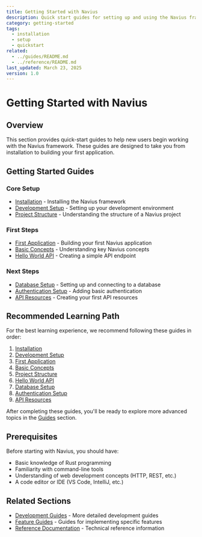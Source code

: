 ```yaml
---
title: Getting Started with Navius
description: Quick start guides for setting up and using the Navius framework
category: getting-started
tags:
  - installation
  - setup
  - quickstart
related:
  - ../guides/README.md
  - ../reference/README.md
last_updated: March 23, 2025
version: 1.0
---
```


# Getting Started with Navius

## Overview
This section provides quick-start guides to help new users begin working with the Navius framework. These guides are designed to take you from installation to building your first application.

## Getting Started Guides

### Core Setup

- [Installation](installation.md) - Installing the Navius framework
- [Development Setup](development-setup.md) - Setting up your development environment
- [Project Structure](project-structure.md) - Understanding the structure of a Navius project

### First Steps

- [First Application](first-application.md) - Building your first Navius application
- [Basic Concepts](basic-concepts.md) - Understanding key Navius concepts
- [Hello World API](hello-world-api.md) - Creating a simple API endpoint

### Next Steps

- [Database Setup](database-setup.md) - Setting up and connecting to a database
- [Authentication Setup](authentication-setup.md) - Adding basic authentication
- [API Resources](api-resources.md) - Creating your first API resources

## Recommended Learning Path

For the best learning experience, we recommend following these guides in order:

1. [Installation](installation.md)
2. [Development Setup](development-setup.md)
3. [First Application](first-application.md)
4. [Basic Concepts](basic-concepts.md)
5. [Project Structure](project-structure.md)
6. [Hello World API](hello-world-api.md)
7. [Database Setup](database-setup.md)
8. [Authentication Setup](authentication-setup.md)
9. [API Resources](api-resources.md)

After completing these guides, you'll be ready to explore more advanced topics in the [Guides](../guides/README.md) section.

## Prerequisites

Before starting with Navius, you should have:

- Basic knowledge of Rust programming
- Familiarity with command-line tools
- Understanding of web development concepts (HTTP, REST, etc.)
- A code editor or IDE (VS Code, IntelliJ, etc.)

## Related Sections

- [Development Guides](../guides/development/README.md) - More detailed development guides
- [Feature Guides](../guides/features/README.md) - Guides for implementing specific features
- [Reference Documentation](../reference/README.md) - Technical reference information 